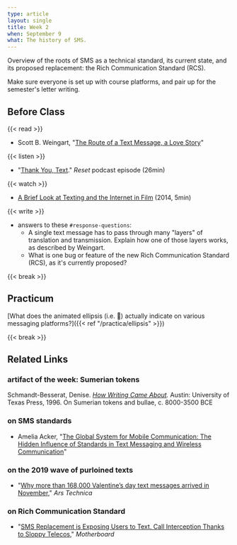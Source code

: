 ```yaml
---
type: article
layout: single
title: Week 2
when: September 9
what: The history of SMS.
---
```


Overview of the roots of SMS as a technical standard, its current state, and its proposed replacement: the Rich Communication Standard (RCS).

Make sure everyone is set up with course platforms, and pair up for the semester's letter writing.

## Before Class

{{< read >}}
- Scott B. Weingart, "[The Route of a Text Message, a Love Story](https://www.vice.com/en_us/article/kzdn8n/the-route-of-a-text-message-a-love-story)"

{{< listen >}}
- "[Thank You, Text](https://open.spotify.com/episode/2JUeCFlIuUBCB28t42Zi1g)." *Reset* podcast episode (26min)

{{< watch >}}
- [A Brief Look at Texting and the Internet in Film](https://www.youtube.com/watch?time_continue=297&v=uFfq2zblGXw&feature=emb_logo) (2014, 5min)

{{< write >}}
- answers to these `#response-questions`:
  - A single text message has to pass through many "layers" of translation and transmission. Explain how one of those layers works, as described by Weingart.
  - What is one bug or feature of the new Rich Communication Standard (RCS), as it's currently proposed?

{{< break >}}

## Practicum

[What does the animated ellipsis (i.e. 💬) actually indicate on various messaging platforms?]({{< ref "/practica/ellipsis" >}})

{{< break >}}

## Related Links

### artifact of the week: Sumerian tokens

Schmandt-Besserat, Denise. *[How Writing Came About](https://blackboard.princeton.edu/webapps/blackboard/execute/content/file?cmd=view&content_id=_2549849_1&course_id=_6125607_1&launch_in_new=true).* Austin: University of Texas Press, 1996. On Sumerian tokens and bullae, c. 8000-3500 BCE

### on SMS standards

- Amelia Acker, "[The Global System for Mobile Communication: The Hidden Influence of Standards in Text Messaging and Wireless Communication](https://cdn.ymaws.com/www.ses-standards.org/resource/resmgr/imported/WordStandardsDayPaper-%20Acker.pdf)"

### on the 2019 wave of purloined texts

- "[Why more than 168,000 Valentine’s day text messages arrived in November](https://arstechnica.com/information-technology/2019/11/why-168149-valentines-day-text-messages-arrived-in-november)," *Ars Technica*

### on Rich Communication Standard

- "[SMS Replacement is Exposing Users to Text, Call Interception Thanks to Sloppy Telecos](https://www.vice.com/en_us/article/j5ywxb/rcs-rich-communications-services-text-call-interception)," *Motherboard*